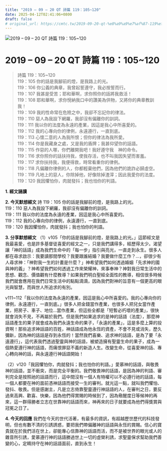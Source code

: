 ```yaml
---
title: "2019 – 09 – 20 QT 詩篇 119：105~120"
date: 2025-04-12T02:41:06+0800
draft: false
# original_url: https://cmtc.tw/2019-09-20-qt-%e8%a9%a9%e7%af%87-119%ef%bc%9a105120
---
```


![2019 – 09 – 20 QT 詩篇 119：105\~120](/images/qt.jpg   "2019 – 09 – 20 QT 詩篇 119：105\~120")

# 2019 – 09 – 20 QT 詩篇 119：105\~120

> 詩篇 119：105\~120  
> 119：105 你的話是我腳前的燈，是我路上的光。  
> 119：106 你公義的典章，我曾起誓遵守，我必按誓而行。  
> 119：107 我甚是受苦；耶和華啊，求你照你的話將我救活！  
> 119：108 耶和華啊，求你悅納我口中的讚美為供物，又將你的典章教訓我！  
> 119：109 我的性命常在危險之中，我卻不忘記你的律法。  
> 119：110 惡人為我設下網羅，我卻沒有偏離你的訓詞。  
> 119：111 我以你的法度為永遠的產業，因這是我心中所喜愛的。  
> 119：112 我的心專向你的律例，永遠遵行，一直到底。  
> 119：113 心懷二意的人為我所恨；但你的律法為我所愛。  
> 119：114 你是我藏身之處，又是我的盾牌；我甚仰望你的話語。  
> 119：115 作惡的人哪，你們離開我吧！我好遵守我　神的命令。  
> 119：116 求你照你的話扶持我，使我存活，也不叫我因失望而害羞。  
> 119：117 求你扶持我，我便得救，時常看重你的律例。  
> 119：118 凡偏離你律例的人，你都輕棄他們，因為他們的詭詐必歸虛空。  
> 119：119 凡地上的惡人，你除掉他，好像除掉渣滓；因此我愛你的法度。  
> 119：120 我因懼怕你，肉就發抖；我也怕你的判語。

**1. 經文誦讀**

**2.  今天默想經文**
詩 119：105 你的話是我腳前的燈，是我路上的光。  
119：110 惡人為我設下網羅，我卻沒有偏離你的訓詞。  
119：111 我以你的法度為永遠的產業，因這是我心中所喜愛的。  
119：112 我的心專向你的律例，永遠遵行，一直到底。  
119：120 我因懼怕你，肉就發抖；我也怕你的判語。

**3. 分享默想經文**
（1）v105「你的話是我腳前的燈，是我路上的光。」這節經文是我最喜愛，也是許多基督徒喜愛的經文之一，只是我們講得多，經歷得太少。渴望讓「神的話語」成為我們生命中的「每一步」指引與亮光，一直走到永生。很多人都在尋求啟示：我要讀那間學校？我要跟誰結婚？我要做什麼工作？…，卻很少有人尋求神：「神對我一生的計畫是什麼？」神希望我們如何透過婚姻「先求神的國與神的義」？神希望我們如何透過工作來榮耀神，來事奉神？神對我日常生活中的思想、觀念、價值觀有什麼教導？如果我們明白聖經全面性的教導，相信很多時候我們就會應用在我們日常生活中的點點滴滴，因為我們對神的旨意有一個更高的眼光與智慧，而與世人所追求的有別。

v111\~112「我以你的法度為永遠的產業，因這是我心中所喜愛的。我的心專向你的律例，永遠遵行，一直到底。」很多人把金錢當作產業，也很多人把兒女當作產業，把房子、車子、地位…當作產業，但這些全都是「短暫必朽壞的產業」，很快就會消失不見，不再屬於我們。但是我們如果追求的是神的話語（法度），那麼神話語產生的果子就會成為我們永遠生命的果子，「永遠的產業」，這是多麼上算的投資啊！那些追求神話語的百姓，神話語成為他永恆的資產，不會不見或消失，歷久彌新，因為神的話話是存到永恆的！當然我們喜樂、追求神的話語，是為了要「永遠遵行」，這代表我們透過聖靈與神的話語，被塑造擁有聖靈生命的果子，成為一個熱愛遵行神的話語，而痛恨罪惡不義的新造人生。改變生命，從喜愛神的話、專心轉向神的話，與永遠遵行神話語開始！

（2）v120「我因懼怕你，肉就發抖；我也怕你的判語。」愛慕神的話語，與敬畏神的話語，並不衝突，而是完全平衡的。我們敬畏神的話語，是因為神的判語、審判完全是按照祂的話語而行，這中間沒有一個人有特權可以不必遵行祂的話語，每一個人都要在神的面前憑神話語而接受一生的審判。就光這一點，就叫我們懼怕、發抖、敬畏。但是感謝主，凡是立志倚靠聖靈遵行神話語的人，在審判之日，要反過來高興、歡喜、快樂，因為他們得賞賜的時候到了，因為儆醒度日等候神的再來，這一群得勝者立志在世靠神的話語而來，神再來的日子就要成為他們得獎賞與冠冕之日了。

**4. 今天的回應**
我們在今天的世代活著，有最多的資訊，有超越歷世歷代的科技發明，但也有數不清的引誘誘惑，要把我們帶偏離神的話語與永恆的賞賜。信心的寶貴就在於我們活在世上，卻能專心信靠神的話語而活，而不是被世界的眼光或人的雜音所引誘，愛慕遵行神的話語勝過世上一切的虛榮利誘，求聖靈保求幫助我們善變的心，定睛持守在神的話語面前，直到永生！
